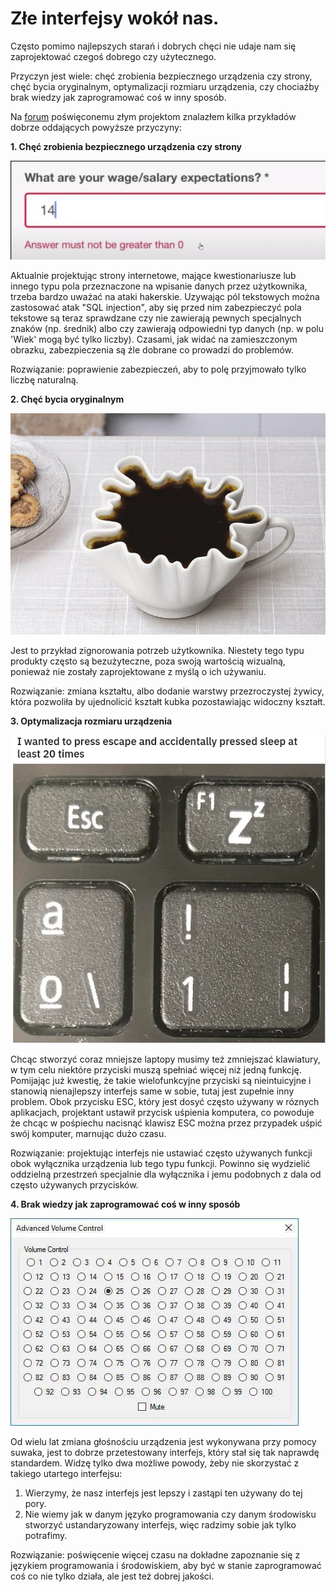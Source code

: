# Złe interfejsy wokół nas.

Często pomimo najlepszych starań i dobrych chęci nie udaje nam się zaprojektować czegoś dobrego czy użytecznego.

Przyczyn jest wiele: chęć zrobienia bezpiecznego urządzenia czy strony, chęć bycia oryginalnym, optymalizacji rozmiaru urządzenia, czy chociażby brak wiedzy jak zaprogramować coś w inny sposób.

Na [forum](https://www.reddit.com/r/BadDesigns/) poświęconemu złym projektom znalazłem kilka przykładów dobrze oddających powyższe przyczyny:

**1. Chęć zrobienia bezpiecznego urządzenia czy strony**

![](free_work.png)

Aktualnie projektując strony internetowe, mające kwestionariusze lub innego typu pola przeznaczone na wpisanie danych przez użytkownika, trzeba bardzo uważać na ataki hakerskie. Uzywając pól tekstowych można zastosować atak "SQL injection", aby się przed nim zabezpieczyć pola tekstowe są teraz sprawdzane czy nie zawierają pewnych specjalnych znaków (np. średnik) albo czy zawierają odpowiedni typ danych (np. w polu 'Wiek' mogą być tylko liczby). Czasami, jak widać na zamieszczonym obrazku, zabezpieczenia są źle dobrane co prowadzi do problemów.

Rozwiązanie: poprawienie zabezpieczeń, aby to polę przyjmowało tylko liczbę naturalną.

**2. Chęć bycia oryginalnym**

![](cup.jpg)

Jest to przykład zignorowania potrzeb użytkownika. Niestety tego typu produkty często są bezużyteczne, poza swoją wartością wizualną, ponieważ nie zostały zaprojektowane z myślą o ich używaniu.

Rozwiązanie: zmiana kształtu, albo dodanie warstwy przezroczystej żywicy, która pozwoliła by ujednolicić kształt kubka pozostawiając widoczny kształt.

**3. Optymalizacja rozmiaru urządzenia**

![](esc.png)

Chcąc stworzyć coraz mniejsze laptopy musimy też zmniejszać klawiatury, w tym celu niektóre przyciski muszą spełniać więcej niż jedną funkcję.
Pomijając już kwestię, że takie wielofunkcyjne przyciski są nieintuicyjne i stanowią nienajlepszy interfejs same w sobie, tutaj jest zupełnie inny problem. Obok przycisku ESC, który jest dosyć często używany w róznych aplikacjach, projektant ustawił przycisk uśpienia komputera, co powoduje że chcąc w pośpiechu nacisnąć klawisz ESC można przez przypadek uśpić swój komputer, marnując dużo czasu.

Rozwiązanie: projektując interfejs nie ustawiać często używanych funkcji obok wyłącznika urządzenia lub tego typu funkcji. Powinno się wydzielić oddzielną przestrzeń specjalnie dla wyłącznika i jemu podobnych z dala od często używanych przycisków.

**4. Brak wiedzy jak zaprogramować coś w inny sposób**

![](sound.jpg)

Od wielu lat zmiana głośnościu urządzenia jest wykonywana przy pomocy suwaka, jest to dobrze przetestowany interfejs, który stał się tak naprawdę standardem. Widzę tylko dwa możliwe powody, żeby nie skorzystać z takiego utartego interfejsu:
1. Wierzymy, że nasz interfejs jest lepszy i zastąpi ten używany do tej pory.
2. Nie wiemy jak w danym języko programowania czy danym środowisku stworzyć ustandaryzowany interfejs, więc radzimy sobie jak tylko potrafimy.

Rozwiązanie: poświęcenie więcej czasu na dokładne zapoznanie się z językiem programowania i środowiskiem, aby być w stanie zaprogramować coś co nie tylko działa, ale jest też dobrej jakości.